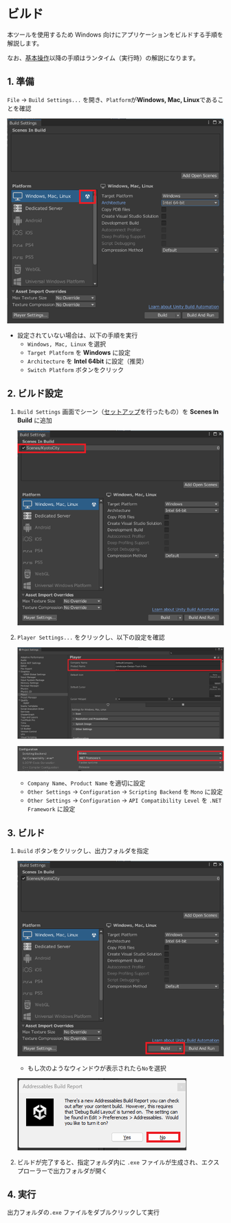 # ビルド

本ツールを使用するため Windows 向けにアプリケーションをビルドする手順を解説します。

なお、[基本操作](./BasicOperation.md)以降の手順はランタイム（実行時）の解説になります。

## 1. 準備

`File` → `Build Settings...` を開き、`Platform`が**Windows, Mac, Linux**であることを確認

![準備](../resources/Build/Ready.png)

   - 設定されていない場合は、以下の手順を実行
        - `Windows, Mac, Linux` を選択
        - `Target Platform` を **Windows** に設定
        - `Architecture` を **Intel 64bit** に設定（推奨）
        - `Switch Platform` ボタンをクリック

## 2. ビルド設定

1. `Build Settings` 画面でシーン（[セットアップ](./Setup.md)を行ったもの）を **Scenes In Build** に追加

    ![シーン追加](../resources/Build/AddScene.png)

1. `Player Settings...` をクリックし、以下の設定を確認

    ![プレイヤ設定](../resources/Build/PlayerSettings.png)
    
    ![プレイヤ設定コンフィグ](../resources/Build/OtherSettings_Configuration.png)

   - `Company Name`、`Product Name` を適切に設定
   - `Other Settings` → `Configuration` → `Scripting Backend` を `Mono` に設定
   - `Other Settings` → `Configuration` → `API Compatibility Level` を `.NET Framework` に設定

## 3. ビルド

1. `Build` ボタンをクリックし、出力フォルダを指定

    ![ビルド](../resources/Build/Build.png)

   - もし次のようなウィンドウが表示されたら`No`を選択

    ![アドレッサブルズビルドレポート](../resources/Build/AddressablesBuildReport.png)


1. ビルドが完了すると、指定フォルダ内に `.exe` ファイルが生成され、エクスプローラーで出力フォルダが開く



## 4. 実行

出力フォルダの`.exe` ファイルをダブルクリックして実行

